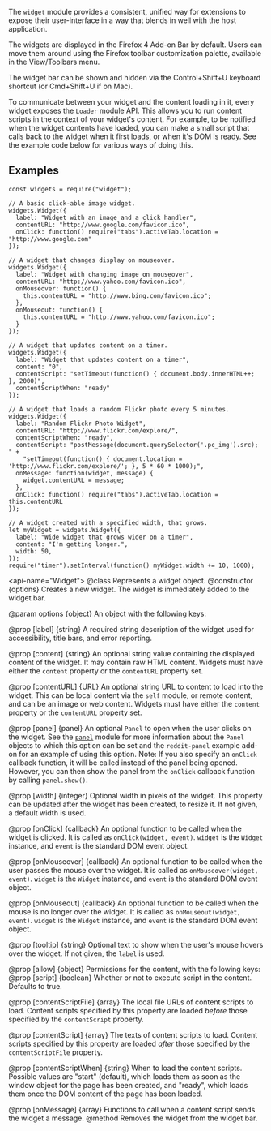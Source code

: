 <!-- contributed by Dietrich Ayala [dietrich@mozilla.com]  -->
<!-- edited by Noelle Murata [fiveinchpixie@gmail.com]  -->

The `widget` module provides a consistent, unified way for extensions to
expose their user-interface in a way that blends in well with the host
application.

The widgets are displayed in the Firefox 4 Add-on Bar by default.
Users can move them around using the Firefox toolbar customization
palette, available in the View/Toolbars menu.

The widget bar can be shown and hidden via the Control+Shift+U keyboard
shortcut (or Cmd+Shift+U if on Mac).

To communicate between your widget and the content loading in it, every widget
exposes the `Loader` module API. This allows you to run content scripts in
the context of your widget's content. For example, to be notified when the 
widget contents have loaded, you can make a small script that calls back to the
widget when it first loads, or when it's DOM is ready. See the example code
below for various ways of doing this.

## Examples ##

    const widgets = require("widget");

    // A basic click-able image widget.
    widgets.Widget({
      label: "Widget with an image and a click handler",
      contentURL: "http://www.google.com/favicon.ico",
      onClick: function() require("tabs").activeTab.location = "http://www.google.com"
    });

    // A widget that changes display on mouseover.
    widgets.Widget({
      label: "Widget with changing image on mouseover",
      contentURL: "http://www.yahoo.com/favicon.ico",
      onMouseover: function() {
        this.contentURL = "http://www.bing.com/favicon.ico";
      },
      onMouseout: function() {
        this.contentURL = "http://www.yahoo.com/favicon.ico";
      }
    });

    // A widget that updates content on a timer.
    widgets.Widget({
      label: "Widget that updates content on a timer",
      content: "0",
      contentScript: "setTimeout(function() { document.body.innerHTML++; }, 2000)",
      contentScriptWhen: "ready"
    });

    // A widget that loads a random Flickr photo every 5 minutes.
    widgets.Widget({
      label: "Random Flickr Photo Widget",
      contentURL: "http://www.flickr.com/explore/",
      contentScriptWhen: "ready",
      contentScript: "postMessage(document.querySelector('.pc_img').src); " +
        "setTimeout(function() { document.location = 'http://www.flickr.com/explore/'; }, 5 * 60 * 1000);",
      onMessage: function(widget, message) {
        widget.contentURL = message;
      },
      onClick: function() require("tabs").activeTab.location = this.contentURL
    });

    // A widget created with a specified width, that grows.
    let myWidget = widgets.Widget({
      label: "Wide widget that grows wider on a timer",
      content: "I'm getting longer.",
      width: 50,
    });
    require("timer").setInterval(function() myWidget.width += 10, 1000);

<api-name="Widget">
@class
Represents a widget object.
<api name="Widget">
@constructor {options}
  Creates a new widget.  The widget is immediately added to the widget bar.

@param options {object}
  An object with the following keys:

  @prop [label] {string}
    A required string description of the widget used for accessibility,
    title bars, and error reporting.

  @prop [content] {string}
    An optional string value containing the displayed content of the widget.
    It may contain raw HTML content. Widgets must have either the `content` property or the
    `contentURL` property set.

  @prop [contentURL] {URL}
    An optional string URL to content to load into the widget. This can be
    local content via the `self` module, or remote content, and can be an image
    or web content. Widgets must have either the `content` property or the
    `contentURL` property set.

  @prop [panel] {panel}
    An optional `Panel` to open when the user clicks on the widget.  See the
    [`panel`](#module/addon-kit/panel) module for more information about the
    `Panel` objects to which this option can be set and the `reddit-panel`
    example add-on for an example of using this option.  Note: If you also
    specify an `onClick` callback function, it will be called instead of the
    panel being opened.  However, you can then show the panel from the `onClick`
    callback function by calling `panel.show()`.

  @prop [width] {integer}
    Optional width in pixels of the widget. This property can be updated after
    the widget has been created, to resize it. If not given, a default width is
    used.

  @prop [onClick] {callback}
    An optional function to be called when the widget is clicked. It is called
    as `onClick(widget, event)`. `widget` is the `Widget` instance, and `event`
    is the standard DOM event object.

  @prop [onMouseover] {callback}
    An optional function to be called when the user passes the mouse over the
    widget. It is called as `onMouseover(widget, event)`. `widget` is the
    `Widget` instance, and `event` is the standard DOM event object.

  @prop [onMouseout] {callback}
    An optional function to be called when the mouse is no longer over the
    widget. It is called as `onMouseout(widget, event)`. `widget` is the
    `Widget` instance, and `event` is the standard DOM event object.

  @prop [tooltip] {string}
    Optional text to show when the user's mouse hovers over the widget.  If not
    given, the `label` is used.

  @prop [allow] {object}
    Permissions for the content, with the following keys:
    @prop [script] {boolean}
      Whether or not to execute script in the content.  Defaults to true.

  @prop [contentScriptFile] {array}
    The local file URLs of content scripts to load.  Content scripts specified
    by this property are loaded *before* those specified by the `contentScript`
    property.

  @prop [contentScript] {array}
    The texts of content scripts to load.  Content scripts specified by this
    property are loaded *after* those specified by the `contentScriptFile`
    property.

  @prop [contentScriptWhen] {string}
    When to load the content scripts.
    Possible values are "start" (default), which loads them as soon as
    the window object for the page has been created, and "ready", which loads
    them once the DOM content of the page has been loaded.

  @prop [onMessage] {array}
    Functions to call when a content script sends the widget a message.
</api>
<api name="destroy">
@method
  Removes the widget from the widget bar.
</api>
</api>

